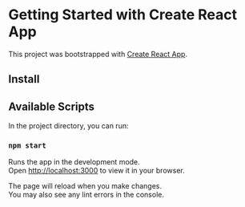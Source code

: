 # Getting Started with Create React App

This project was bootstrapped with [Create React App](https://github.com/facebook/create-react-app).

## Install
## Available Scripts

In the project directory, you can run:

### `npm start`

Runs the app in the development mode.\
Open [http://localhost:3000](http://localhost:3000) to view it in your browser.

The page will reload when you make changes.\
You may also see any lint errors in the console.




